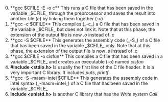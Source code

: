 0. **gcc $CFILE -E -o c** This runs a C file that has been saved in the variable _$CFILE_ through the preprocessor and saves the result into another file (_c_) by linking them together (_-o_) <br>
1. **gcc -c $CFILE** This compiles (_-c_) a C file that has been saved in the variable _$CFILE_ but does not link it. Note that at this phase, the extension of the output file is now _.o_ instead of _.c_ <br>
2. **gcc -S $CFILE** This generates the assembly code (_-S_) of a C file that has been saved in the variable _$CFILE_ only. Note that at this phase, the extension of the output file is now _.s_ instead of _.c_ <br>
3. **gcc $CFILE -o cisfun** This compiles a C file that has been saved in a variable _$CFILE_ and creates an executable (_-o_) named _cisfun_ <br>
4. **#include <stdio.h>** Is usually the first line of the C file header. It is a very important C library. It includes _puts_, _printf_ <br>
5. **gcc -S -masm=intel $CFILE** This generates the assembly code in intel syntax (_-masm=intel_) of a C file that has been saved in the variable _$CFILE_ <br>
6. **include <unistd.h>** Is another C library that has the _Write system Call_ <br>
